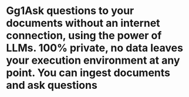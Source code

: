 # Gg1Ask questions to your documents without an internet connection, using the power of LLMs. 100% private, no data leaves your execution environment at any point. You can ingest documents and ask questions 
